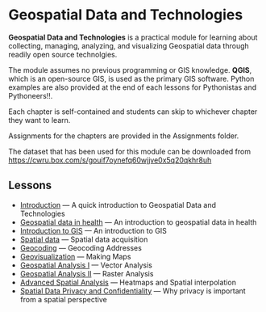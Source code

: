 # Geospatial Data and Technologies
 
**Geospatial Data and Technologies** is a practical module for learning about collecting, managing, analyzing, and visualizing Geospatial data through readily open source technolgies.

The module assumes no previous programming or GIS knowledge. **QGIS**, which is an open-source GIS, is used as the primary GIS software. Python examples are also provided at the end of each lessons for Pythonistas and Pythoneers!!. 

Each chapter is self-contained and students can skip to whichever chapter they want to learn. 

Assignments for the chapters are provided in the Assignments folder. 

The dataset that has been used for this module can be downloaded from https://cwru.box.com/s/gouif7oynefq60wjjve0x5q20qkhr8uh

## Lessons

<ul>
    <li><a href="ChapterI_Introduction.ipynb">Introduction</a> &mdash; A quick introduction to Geospatial Data and Technologies</li>
    <li><a href="ChapterII_GeospatialDataInHealth">Geospatial data in health</a> &mdash; An introduction to geospatial data in health</li>
    <li><a href="ChapterIII_IntroductionToGIS.ipynb">Introduction to GIS</a> &mdash; An introduction to GIS</li>
    <li><a href="ChapterIV_SpatialData.ipynb">Spatial data</a> &mdash; Spatial data acquisition</li>
    <li><a href="ChapterV_Geocoding.ipynb">Geocoding</a> &mdash; Geocoding Addresses</li>
    <li><a href="ChapterVI_Geovisualization.ipynb">Geovisualization</a> &mdash; Making Maps</li>
    <li><a href="ChapterVII_GeoSpatialAnalysisI.ipynb">Geospatial Analysis I</a> &mdash; Vector Analysis</li>
    <li><a href="ChapterVIII_GeoSpatialAnalysisII.ipynb">Geospatial Analysis II</a> &mdash; Raster Analysis</li>
    <li><a href="ChapterIX_AdvancedSpatialMethods.ipynb">Advanced Spatial Analysis</a> &mdash; Heatmaps and Spatial interpolation</li>
    <li><a href="ChapterX_SpatialDataPrivacyAndConfidentiality.ipynb">Spatial Data Privacy and Confidentiality</a> &mdash; Why privacy is important from a spatial perspective </li>
</ul>